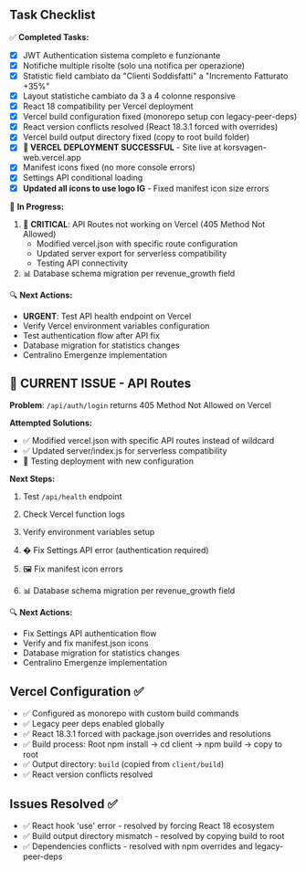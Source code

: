 ## Task Checklist

✅ **Completed Tasks:**

- [x] JWT Authentication sistema completo e funzionante
- [x] Notifiche multiple risolte (solo una notifica per operazione)
- [x] Statistic field cambiato da "Clienti Soddisfatti" a "Incremento Fatturato +35%"
- [x] Layout statistiche cambiato da 3 a 4 colonne responsive
- [x] React 18 compatibility per Vercel deployment
- [x] Vercel build configuration fixed (monorepo setup con legacy-peer-deps)
- [x] React version conflicts resolved (React 18.3.1 forced with overrides)
- [x] Vercel build output directory fixed (copy to root build folder)
- [x] **🚀 VERCEL DEPLOYMENT SUCCESSFUL** - Site live at korsvagen-web.vercel.app
- [x] Manifest icons fixed (no more console errors)
- [x] Settings API conditional loading
- [x] **Updated all icons to use logo IG** - Fixed manifest icon size errors

🔄 **In Progress:**

1. 🚨 **CRITICAL**: API Routes not working on Vercel (405 Method Not Allowed)
   - Modified vercel.json with specific route configuration
   - Updated server export for serverless compatibility
   - Testing API connectivity
2. 📊 Database schema migration per revenue_growth field

🔍 **Next Actions:**

- **URGENT**: Test API health endpoint on Vercel
- Verify Vercel environment variables configuration
- Test authentication flow after API fix
- Database migration for statistics changes
- Centralino Emergenze implementation

## 🚨 CURRENT ISSUE - API Routes

**Problem**: `/api/auth/login` returns 405 Method Not Allowed on Vercel

**Attempted Solutions:**
- ✅ Modified vercel.json with specific API routes instead of wildcard
- ✅ Updated server/index.js for serverless compatibility
- 🔄 Testing deployment with new configuration

**Next Steps:**
1. Test `/api/health` endpoint
2. Check Vercel function logs
3. Verify environment variables setup

1. � Fix Settings API error (authentication required)
2. 🖼️ Fix manifest icon errors  
3. 📊 Database schema migration per revenue_growth field

🔍 **Next Actions:**

- Fix Settings API authentication flow
- Verify and fix manifest.json icons
- Database migration for statistics changes  
- Centralino Emergenze implementation

## Vercel Configuration ✅

- ✅ Configured as monorepo with custom build commands
- ✅ Legacy peer deps enabled globally
- ✅ React 18.3.1 forced with package.json overrides and resolutions
- ✅ Build process: Root npm install → cd client → npm build → copy to root
- ✅ Output directory: `build` (copied from `client/build`)
- ✅ React version conflicts resolved

## Issues Resolved ✅

- ✅ React hook 'use' error - resolved by forcing React 18 ecosystem
- ✅ Build output directory mismatch - resolved by copying build to root
- ✅ Dependencies conflicts - resolved with npm overrides and legacy-peer-deps
